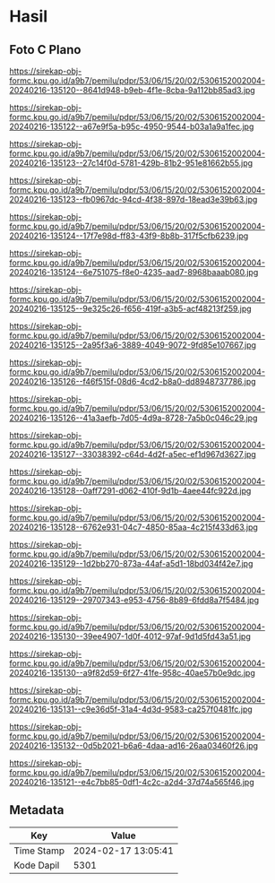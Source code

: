 # Hasil

## Foto C Plano

https://sirekap-obj-formc.kpu.go.id/a9b7/pemilu/pdpr/53/06/15/20/02/5306152002004-20240216-135120--8641d948-b9eb-4f1e-8cba-9a112bb85ad3.jpg

https://sirekap-obj-formc.kpu.go.id/a9b7/pemilu/pdpr/53/06/15/20/02/5306152002004-20240216-135122--a67e9f5a-b95c-4950-9544-b03a1a9a1fec.jpg

https://sirekap-obj-formc.kpu.go.id/a9b7/pemilu/pdpr/53/06/15/20/02/5306152002004-20240216-135123--27c14f0d-5781-429b-81b2-951e81662b55.jpg

https://sirekap-obj-formc.kpu.go.id/a9b7/pemilu/pdpr/53/06/15/20/02/5306152002004-20240216-135123--fb0967dc-94cd-4f38-897d-18ead3e39b63.jpg

https://sirekap-obj-formc.kpu.go.id/a9b7/pemilu/pdpr/53/06/15/20/02/5306152002004-20240216-135124--17f7e98d-ff83-43f9-8b8b-317f5cfb6239.jpg

https://sirekap-obj-formc.kpu.go.id/a9b7/pemilu/pdpr/53/06/15/20/02/5306152002004-20240216-135124--6e751075-f8e0-4235-aad7-8968baaab080.jpg

https://sirekap-obj-formc.kpu.go.id/a9b7/pemilu/pdpr/53/06/15/20/02/5306152002004-20240216-135125--9e325c26-f656-419f-a3b5-acf48213f259.jpg

https://sirekap-obj-formc.kpu.go.id/a9b7/pemilu/pdpr/53/06/15/20/02/5306152002004-20240216-135125--2a95f3a6-3889-4049-9072-9fd85e107667.jpg

https://sirekap-obj-formc.kpu.go.id/a9b7/pemilu/pdpr/53/06/15/20/02/5306152002004-20240216-135126--f46f515f-08d6-4cd2-b8a0-dd8948737786.jpg

https://sirekap-obj-formc.kpu.go.id/a9b7/pemilu/pdpr/53/06/15/20/02/5306152002004-20240216-135126--41a3aefb-7d05-4d9a-8728-7a5b0c046c29.jpg

https://sirekap-obj-formc.kpu.go.id/a9b7/pemilu/pdpr/53/06/15/20/02/5306152002004-20240216-135127--33038392-c64d-4d2f-a5ec-ef1d967d3627.jpg

https://sirekap-obj-formc.kpu.go.id/a9b7/pemilu/pdpr/53/06/15/20/02/5306152002004-20240216-135128--0aff7291-d062-410f-9d1b-4aee44fc922d.jpg

https://sirekap-obj-formc.kpu.go.id/a9b7/pemilu/pdpr/53/06/15/20/02/5306152002004-20240216-135128--6762e931-04c7-4850-85aa-4c215f433d63.jpg

https://sirekap-obj-formc.kpu.go.id/a9b7/pemilu/pdpr/53/06/15/20/02/5306152002004-20240216-135129--1d2bb270-873a-44af-a5d1-18bd034f42e7.jpg

https://sirekap-obj-formc.kpu.go.id/a9b7/pemilu/pdpr/53/06/15/20/02/5306152002004-20240216-135129--29707343-e953-4756-8b89-6fdd8a7f5484.jpg

https://sirekap-obj-formc.kpu.go.id/a9b7/pemilu/pdpr/53/06/15/20/02/5306152002004-20240216-135130--39ee4907-1d0f-4012-97af-9d1d5fd43a51.jpg

https://sirekap-obj-formc.kpu.go.id/a9b7/pemilu/pdpr/53/06/15/20/02/5306152002004-20240216-135130--a9f82d59-6f27-41fe-958c-40ae57b0e9dc.jpg

https://sirekap-obj-formc.kpu.go.id/a9b7/pemilu/pdpr/53/06/15/20/02/5306152002004-20240216-135131--c9e36d5f-31a4-4d3d-9583-ca257f0481fc.jpg

https://sirekap-obj-formc.kpu.go.id/a9b7/pemilu/pdpr/53/06/15/20/02/5306152002004-20240216-135132--0d5b2021-b6a6-4daa-ad16-26aa03460f26.jpg

https://sirekap-obj-formc.kpu.go.id/a9b7/pemilu/pdpr/53/06/15/20/02/5306152002004-20240216-135121--e4c7bb85-0df1-4c2c-a2d4-37d74a565f46.jpg


## Metadata

| Key        | Value               |
| ---------- | ------------------- |
| Time Stamp | 2024-02-17 13:05:41 |
| Kode Dapil | 5301                |



